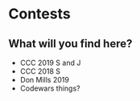 # Contests

## What will you find here?
* CCC 2019 S and J
* CCC 2018 S
* Don Mills 2019
* Codewars things? 
